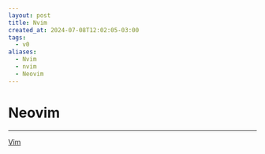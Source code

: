 ```yaml
---
layout: post
title: Nvim
created_at: 2024-07-08T12:02:05-03:00
tags:
  - v0
aliases:
  - Nvim
  - nvim
  - Neovim
---
```

# Neovim
---

[Vim](_insight/2024/07/2024-07-08-Vim.md)
